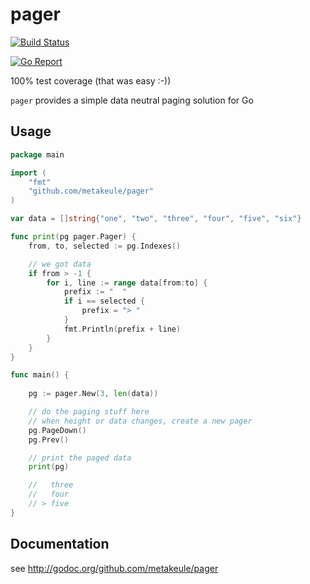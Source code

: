 
pager
=====

[![Build Status](https://secure.travis-ci.org/metakeule/pager.png)](http://travis-ci.org/metakeule/pager)

[![Go Report](https://goreportcard.com/badge/github.com/metakeule/pager)](https://goreportcard.com/report/github.com/metakeule/pager)

100% test coverage (that was easy :-))

`pager` provides a simple data neutral paging solution for Go


Usage
-----

```go
package main

import (
	"fmt"
	"github.com/metakeule/pager"
)

var data = []string{"one", "two", "three", "four", "five", "six"}

func print(pg pager.Pager) {
	from, to, selected := pg.Indexes()

    // we got data
	if from > -1 {  
		for i, line := range data[from:to] {
			prefix := "  "
			if i == selected {
				prefix = "> "
			}
			fmt.Println(prefix + line)
		}
	}
}

func main() {
	
	pg := pager.New(3, len(data))

    // do the paging stuff here
    // when height or data changes, create a new pager
	pg.PageDown()
	pg.Prev()

    // print the paged data
	print(pg)

	//   three
	//   four
	// > five
}
```

Documentation
-------------

see http://godoc.org/github.com/metakeule/pager